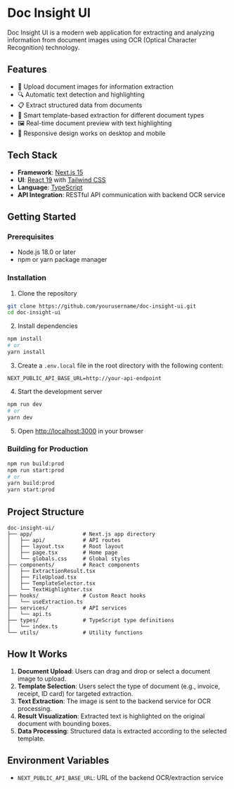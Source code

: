 # Doc Insight UI

Doc Insight UI is a modern web application for extracting and analyzing information from document images using OCR (Optical Character Recognition) technology.

## Features

- 📄 Upload document images for information extraction
- 🔍 Automatic text detection and highlighting
- 📋 Extract structured data from documents 
- 🧠 Smart template-based extraction for different document types
- 🖼️ Real-time document preview with text highlighting
- 📱 Responsive design works on desktop and mobile

## Tech Stack

- **Framework**: [Next.js 15](https://nextjs.org/)
- **UI**: [React 19](https://react.dev/) with [Tailwind CSS](https://tailwindcss.com/)
- **Language**: [TypeScript](https://www.typescriptlang.org/)
- **API Integration**: RESTful API communication with backend OCR service

## Getting Started

### Prerequisites

- Node.js 18.0 or later
- npm or yarn package manager

### Installation

1. Clone the repository
```bash
git clone https://github.com/yourusername/doc-insight-ui.git
cd doc-insight-ui
```

2. Install dependencies
```bash
npm install
# or
yarn install
```

3. Create a `.env.local` file in the root directory with the following content:
```
NEXT_PUBLIC_API_BASE_URL=http://your-api-endpoint
```

4. Start the development server
```bash
npm run dev
# or
yarn dev
```

5. Open [http://localhost:3000](http://localhost:3000) in your browser

### Building for Production

```bash
npm run build:prod
npm run start:prod
# or
yarn build:prod
yarn start:prod
```

## Project Structure

```
doc-insight-ui/
├── app/                # Next.js app directory
│   ├── api/            # API routes
│   ├── layout.tsx      # Root layout
│   ├── page.tsx        # Home page
│   └── globals.css     # Global styles
├── components/         # React components
│   ├── ExtractionResult.tsx
│   ├── FileUpload.tsx
│   ├── TemplateSelector.tsx
│   └── TextHighlighter.tsx
├── hooks/              # Custom React hooks
│   └── useExtraction.ts
├── services/           # API services
│   └── api.ts
├── types/              # TypeScript type definitions
│   └── index.ts
└── utils/              # Utility functions
```

## How It Works

1. **Document Upload**: Users can drag and drop or select a document image to upload.
2. **Template Selection**: Users select the type of document (e.g., invoice, receipt, ID card) for targeted extraction.
3. **Text Extraction**: The image is sent to the backend service for OCR processing.
4. **Result Visualization**: Extracted text is highlighted on the original document with bounding boxes.
5. **Data Processing**: Structured data is extracted according to the selected template.

## Environment Variables

- `NEXT_PUBLIC_API_BASE_URL`: URL of the backend OCR/extraction service
